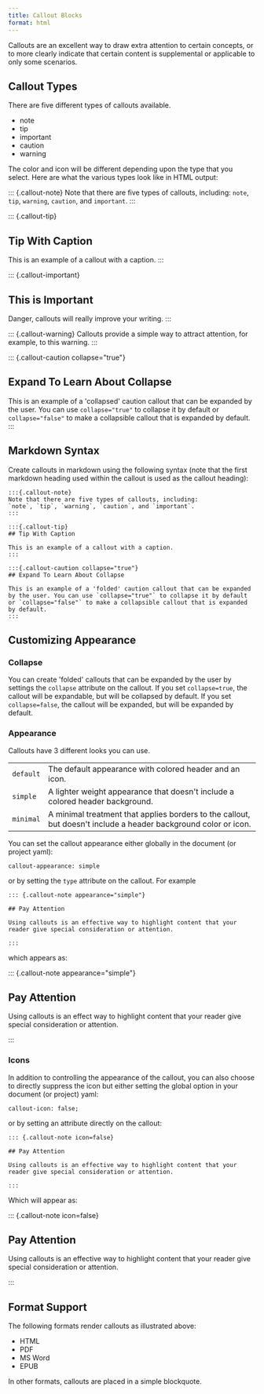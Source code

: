 ```yaml
---
title: Callout Blocks
format: html
---
```


Callouts are an excellent way to draw extra attention to certain concepts, or to more clearly indicate that certain content is supplemental or applicable to only some scenarios.

## Callout Types

There are five different types of callouts available.

-   note
-   tip
-   important
-   caution
-   warning

The color and icon will be different depending upon the type that you select. Here are what the various types look like in HTML output:

::: {.callout-note}
Note that there are five types of callouts, including: `note`, `tip`, `warning`, `caution`, and `important`.
:::

::: {.callout-tip}
## Tip With Caption

This is an example of a callout with a caption.
:::

::: {.callout-important}
## This is Important

Danger, callouts will really improve your writing.
:::

::: {.callout-warning}
Callouts provide a simple way to attract attention, for example, to this warning.
:::

::: {.callout-caution collapse="true"}
## Expand To Learn About Collapse

This is an example of a 'collapsed' caution callout that can be expanded by the user. You can use `collapse="true"` to collapse it by default or `collapse="false"` to make a collapsible callout that is expanded by default.
:::

## Markdown Syntax

Create callouts in markdown using the following syntax (note that the first markdown heading used within the callout is used as the callout heading):

``` {.markdown}
:::{.callout-note}
Note that there are five types of callouts, including:
`note`, `tip`, `warning`, `caution`, and `important`.
:::

:::{.callout-tip}
## Tip With Caption

This is an example of a callout with a caption.
:::

:::{.callout-caution collapse="true"}
## Expand To Learn About Collapse

This is an example of a 'folded' caution callout that can be expanded by the user. You can use `collapse="true"` to collapse it by default or `collapse="false"` to make a collapsible callout that is expanded by default.
:::
```

## Customizing Appearance

### Collapse

You can create 'folded' callouts that can be expanded by the user by settings the `collapse` attribute on the callout. If you set `collapse=true`, the callout will be expandable, but will be collapsed by default. If you set `collapse=false`, the callout will be expanded, but will be expanded by default.

### Appearance

Callouts have 3 different looks you can use.

|           |                                                                                                                 |
|-----------|-----------------------------------------------------------------------------------------------------------------|
| `default` | The default appearance with colored header and an icon.                                                         |
| `simple`  | A lighter weight appearance that doesn't include a colored header background.                                   |
| `minimal` | A minimal treatment that applies borders to the callout, but doesn't include a header background color or icon. |

You can set the callout appearance either globally in the document (or project yaml):

``` {.yaml}
callout-appearance: simple
```

or by setting the `type` attribute on the callout. For example

``` {.markdown}
::: {.callout-note appearance="simple"}

## Pay Attention

Using callouts is an effective way to highlight content that your reader give special consideration or attention.

:::
```

which appears as:

::: {.callout-note appearance="simple"}

## Pay Attention

Using callouts is an effect way to highlight content that your reader give special consideration or attention.

:::

### Icons
In addition to controlling the appearance of the callout, you can also choose to directly suppress the icon but either setting the global option in your document (or project) yaml:

```{.yaml}
callout-icon: false;
```

or by setting an attribute directly on the callout:

``` {.markdown}
::: {.callout-note icon=false}

## Pay Attention

Using callouts is an effective way to highlight content that your reader give special consideration or attention.

:::
```

Which will appear as:

::: {.callout-note icon=false}

## Pay Attention

Using callouts is an effective way to highlight content that your reader give special consideration or attention.

:::



## Format Support

The following formats render callouts as illustrated above:

-   HTML
-   PDF
-   MS Word
-   EPUB

In other formats, callouts are placed in a simple blockquote.
